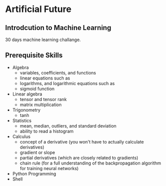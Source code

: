 # Artificial Future
## Introdcution to Machine Learning

30 days machine learning challange.

## Prerequisite Skills

- Algebra
  - variables, coefficients, and functions
  - linear equations such as 
  - logarithms, and logarithmic equations such as 
  - sigmoid function
- Linear algebra
  - tensor and tensor rank
  - matrix multiplication
- Trigonometry
  - tanh
- Statistics
  - mean, median, outliers, and standard deviation
  - ability to read a histogram
- Calculus
  - concept of a derivative (you won't have to actually calculate derivatives)
  - gradient or slope
  - partial derivatives (which are closely related to gradients)
  - chain rule (for a full understanding of the backpropagation algorithm for training neural networks)
- Python Programming
- Shell


